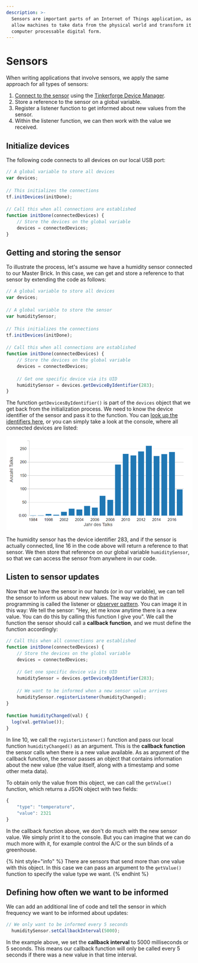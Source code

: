 ```yaml
---
description: >-
  Sensors are important parts of an Internet of Things application, as they
  allow machines to take data from the physical world and transform it into a
  computer processable digital form.
---
```


# Sensors

When writing applications that involve sensors, we apply the same approach for all types of sensors:

1. [Connect to the sensor](../connect-devices.md) using the [Tinkerforge Device Manager](../tinkerforge-device-manager.md).
2. Store a reference to the sensor on a global variable.
3. Register a listener function to get informed about new values from the sensor.
4. Within the listener function, we can then work with the value we received.

## Initialize devices

The following code connects to all devices on our local USB port:

```javascript
// A global variable to store all devices
var devices;

// This initializes the connections
tf.initDevices(initDone);

// Call this when all connections are established
function initDone(connectedDevices) {
    // Store the devices on the global variable
    devices = connectedDevices;
}
```

## Getting and storing the sensor

To illustrate the process, let's assume we have a humidity sensor connected to our Master Brick. In this case, we can get and store a reference to that sensor by extending the code as follows:

```javascript
// A global variable to store all devices
var devices;

// A global variable to store the sensor
var humiditySensor;

// This initializes the connections
tf.initDevices(initDone);

// Call this when all connections are established
function initDone(connectedDevices) {
    // Store the devices on the global variable
    devices = connectedDevices;
    
    // Get one specific device via its UID
    humiditySensor = devices.getDeviceByIdentifier(283);
}
```

The function `getDevicesByIdentifier()` is part of the `devices` object that we get back from the initialization process. We need to know the device identifier of the sensor and pass it to the function. You can [look up the identifiers here](https://www.tinkerforge.com/en/doc/Software/Device_Identifier.html), or you can simply take a look at the console, where all connected devices are listed:

![](../../.gitbook/assets/image%20%286%29.png)

The humidity sensor has the device identifier 283, and if the sensor is actually connected, line 16 in the code above will return a reference to that sensor. We then store that reference on our global variable `humiditySensor`, so that we can access the sensor from anywhere in our code.

## Listen to sensor updates

Now that we have the sensor in our hands \(or in our variable\), we can tell the sensor to inform us about new values. The way we do that in programming is called the listener or [observer pattern](https://en.wikipedia.org/wiki/Observer_pattern). You can image it in this way: We tell the sensor: "Hey, let me know anytime there is a new value. You can do this by calling this function I give you". We call the function the sensor should call a **callback function**, and we must define the function accordingly:

```javascript
// Call this when all connections are established
function initDone(connectedDevices) {
    // Store the devices on the global variable
    devices = connectedDevices;
    
    // Get one specific device via its UID
    humiditySensor = devices.getDeviceByIdentifier(283);
    
    // We want to be informed when a new sensor value arrives
    humiditySensor.registerListener(humidityChanged);
}

function humidityChanged(val) {
  log(val.getValue());
}
```

In line 10, we call the `registerListener()` function and pass our local function `humidityChanged()` as an argument. This is the **callback function** the sensor calls when there is a new value available. As as argument of the callback function, the sensor passes an object that contains information about the new value \(the value itself, along with a timestamp and some other meta data\).

To obtain only the value from this object, we can call the `getValue()` function, which returns a JSON object with two fields: 

```javascript
{
    "type": "temperature",
    "value": 2321
}
```

In the callback function above, we don't do much with the new sensor value. We simply print it to the console. But you can imagine that we can do much more with it, for example control the A/C or the sun blinds of a greenhouse.

{% hint style="info" %}
There are sensors that send more than one value with this object. In this case we can pass an argument to the `getValue()` function to specify the value type we want.
{% endhint %}

## Defining how often we want to be informed

We can add an additional line of code and tell the sensor in which frequency we want to be informed about updates:

```javascript
// We only want to be informed every 5 seconds
  humiditySensor.setCallbackInterval(5000);
```

In the example above, we set the **callback interval** to 5000 milliseconds or 5 seconds. This means our callback function will only be called every 5 seconds if there was a new value in that time interval.

